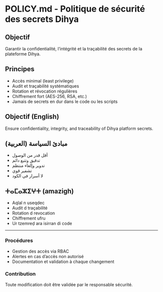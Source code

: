 # POLICY.md - Politique de sécurité des secrets Dihya

## Objectif
Garantir la confidentialité, l’intégrité et la traçabilité des secrets de la plateforme Dihya.

## Principes
- Accès minimal (least privilege)
- Audit et traçabilité systématiques
- Rotation et révocation régulières
- Chiffrement fort (AES-256, RSA, etc.)
- Jamais de secrets en dur dans le code ou les scripts

## Objectif (English)
Ensure confidentiality, integrity, and traceability of Dihya platform secrets.

## مبادئ السياسة (العربية)
- أقل قدر من الوصول
- تدقيق وتتبع دائم
- تدوير وإلغاء منتظم
- تشفير قوي
- لا أسرار في الكود

## ⵜⴰⵎⴰⵣⵉⵖⵜ (amazigh)
- Aqlal n useqdec
- Audit d traçabilité
- Rotation d revocation
- Chiffrement ufru
- Ur tzemreḍ ara isirran di code

---

### Procédures
- Gestion des accès via RBAC
- Alertes en cas d’accès non autorisé
- Documentation et validation à chaque changement

### Contribution
Toute modification doit être validée par le responsable sécurité.

